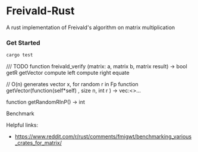 # Freivald-Rust

A rust implementation of Freivald's algorithm on matrix multiplication

### Get Started
```rust
cargo test
```

/// TODO
function freivald_verify (matrix: a, matrix b, matrix result) -> bool
	getR
	getVector
	compute left
	compute right
	equate

// O(n) generates vector x, for random r in Fp
function getVector(function(self*self) , size n, int r ) -> vec:<>...

function getRandomRInP() -> int

Benchmark

Helpful links: 
- https://www.reddit.com/r/rust/comments/fmigwt/benchmarking_various_crates_for_matrix/